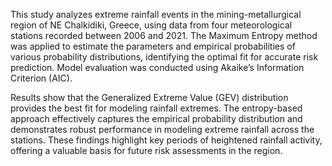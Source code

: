This study analyzes extreme rainfall events in the mining-metallurgical region of NE Chalkidiki, Greece, using data from four meteorological stations recorded between 2006 and 2021. The Maximum Entropy method was applied to estimate the parameters and empirical probabilities of various probability distributions, identifying the optimal fit for accurate risk prediction. Model evaluation was conducted using Akaike’s Information Criterion (AIC).

Results show that the Generalized Extreme Value (GEV) distribution provides the best fit for modeling rainfall extremes. The entropy-based approach effectively captures the empirical probability distribution and demonstrates robust performance in modeling extreme rainfall across the stations. These findings highlight key periods of heightened rainfall activity, offering a valuable basis for future risk assessments in the region.
